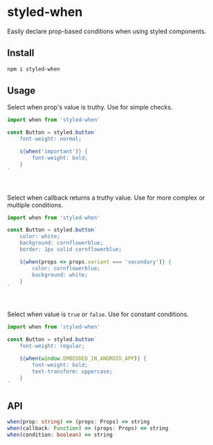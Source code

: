 # styled-when

Easily declare prop-based conditions when using styled components.

## Install

```sh
npm i styled-when
```

## Usage

Select when prop's value is truthy. Use for simple checks.

```js
import when from 'styled-when'

const Button = styled.button`
    font-weight: normal;

    ${when('important')} {
        font-weight: bold;
    }
`
```

<br>

Select when callback returns a truthy value. Use for more complex or multiple conditions.

```jsx
import when from 'styled-when'

const Button = styled.button`
    color: white;
    background: cornflowerblue;
    border: 1px solid cornflowerblue;

    ${when(props => props.variant === 'secondary')} {
        color: cornflowerblue;
        background: white;
    }
`
```

<br>

Select when value is `true` or `false`. Use for constant conditions.

```jsx
import when from 'styled-when'

const Button = styled.button`
    font-weight: regular;

    ${when(window.EMBEDDED_IN_ANDROID_APP)} {
        font-weight: bold;
        text-transform: uppercase;
    }
`
```

## API

```ts
when(prop: string) => (props: Props) => string
when(callback: Function) => (props: Props) => string
when(condition: boolean) => string
```
